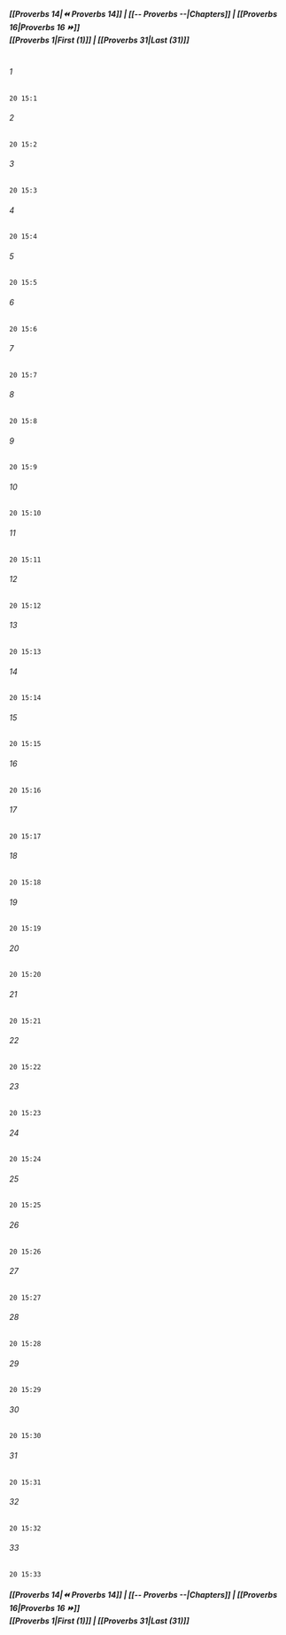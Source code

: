 
##### **[[Proverbs 14|⏪ Proverbs 14]] | [[-- Proverbs --|Chapters]] | [[Proverbs 16|Proverbs 16 ⏩]]**<br>**[[Proverbs 1|First (1)]] | [[Proverbs 31|Last (31)]]**<br><br>

###### 1
``` verse
20 15:1
```
###### 2
``` verse
20 15:2
```
###### 3
``` verse
20 15:3
```
###### 4
``` verse
20 15:4
```
###### 5
``` verse
20 15:5
```
###### 6
``` verse
20 15:6
```
###### 7
``` verse
20 15:7
```
###### 8
``` verse
20 15:8
```
###### 9
``` verse
20 15:9
```
###### 10
``` verse
20 15:10
```
###### 11
``` verse
20 15:11
```
###### 12
``` verse
20 15:12
```
###### 13
``` verse
20 15:13
```
###### 14
``` verse
20 15:14
```
###### 15
``` verse
20 15:15
```
###### 16
``` verse
20 15:16
```
###### 17
``` verse
20 15:17
```
###### 18
``` verse
20 15:18
```
###### 19
``` verse
20 15:19
```
###### 20
``` verse
20 15:20
```
###### 21
``` verse
20 15:21
```
###### 22
``` verse
20 15:22
```
###### 23
``` verse
20 15:23
```
###### 24
``` verse
20 15:24
```
###### 25
``` verse
20 15:25
```
###### 26
``` verse
20 15:26
```
###### 27
``` verse
20 15:27
```
###### 28
``` verse
20 15:28
```
###### 29
``` verse
20 15:29
```
###### 30
``` verse
20 15:30
```
###### 31
``` verse
20 15:31
```
###### 32
``` verse
20 15:32
```
###### 33
``` verse
20 15:33
```

##### **[[Proverbs 14|⏪ Proverbs 14]] | [[-- Proverbs --|Chapters]] | [[Proverbs 16|Proverbs 16 ⏩]]**<br>**[[Proverbs 1|First (1)]] | [[Proverbs 31|Last (31)]]**
